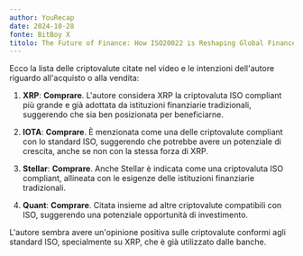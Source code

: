 ```yaml
---
author: YouRecap
date: 2024-10-28
fonte: BitBoy X
titolo: The Future of Finance: How ISO20022 is Reshaping Global Finance
---
```


Ecco la lista delle criptovalute citate nel video e le intenzioni dell'autore riguardo all'acquisto o alla vendita:

1. **XRP**: **Comprare**. L'autore considera XRP la criptovaluta ISO compliant più grande e già adottata da istituzioni finanziarie tradizionali, suggerendo che sia ben posizionata per beneficiarne.

2. **IOTA**: **Comprare**. È menzionata come una delle criptovalute compliant con lo standard ISO, suggerendo che potrebbe avere un potenziale di crescita, anche se non con la stessa forza di XRP.

3. **Stellar**: **Comprare**. Anche Stellar è indicata come una criptovaluta ISO compliant, allineata con le esigenze delle istituzioni finanziarie tradizionali.

4. **Quant**: **Comprare**. Citata insieme ad altre criptovalute compatibili con ISO, suggerendo una potenziale opportunità di investimento.

L'autore sembra avere un'opinione positiva sulle criptovalute conformi agli standard ISO, specialmente su XRP, che è già utilizzato dalle banche.

